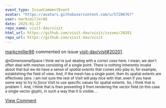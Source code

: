 ```yaml
---
event_type: IssueCommentEvent
avatar: "https://avatars.githubusercontent.com/u/5720676?"
user: markcmiller86
date: 2025-01-27
repo_name: visit-dav/visit
html_url: https://github.com/visit-dav/visit/issues/20201
repo_url: https://github.com/visit-dav/visit
---
```


<a href='https://github.com/markcmiller86' target='_blank'>markcmiller86</a> commented on issue <a href='https://github.com/visit-dav/visit/issues/20201' target='_blank'>visit-dav/visit#20201</a>.

<small>@nDimensionalSpace I think we're just dealing with a *corner case* here. I mean, we don't often deal with meshes consisting of a single point. There is nothing inherently invalid about that but we do have a sense of *spatial extents* that comes into play in, for example, establishing the field of view. And, if the mesh has a single point, then its spatial extents are effectively zero. I am not sure the rest of VisIt will play nice with that..even if you have some way to try to *force* VisIt to use specific values for spatial extents. So, I think that is problem 1. And, I think that is then preventing it from rendering the vector field (in this case a single vector glyph), in such a way that it is visible....</small>

<a href='https://github.com/visit-dav/visit/issues/20201' target='_blank'>View Comment</a>